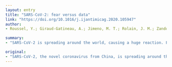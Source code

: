 ```yaml
---
layout: entry
title: "SARS-CoV-2: fear versus data"
link: "https://doi.org/10.1016/j.ijantimicag.2020.105947"
author:
- Roussel, Y.; Giraud-Gatineau, A.; Jimeno, M. T.; Rolain, J. M.; Zandotti, C.; Colson, P.; Raoult, D.

summary:
- "SARS-CoV-2 is spreading around the world, causing a huge reaction. Four common coronaviruses are in current circulation and cause millions of cases worldwide. 2.6 million people die of respiratory infections each year compared with less than 4000 deaths for SARS CoV-2 at the time of writing. The problem is probably being overestimated, as 2.6m people die each year of respiratory infection compared to less than four000 deaths."

original:
- "SARS-CoV-2, the novel coronavirus from China, is spreading around the world, causing a huge reaction despite its current low incidence outside China and the Far East. Four common coronaviruses are in current circulation and cause millions of cases worldwide. This article compares the incidence and mortality rates of these four common coronaviruses with those of SARS-COV-2 in Organisation for Economic Co-operation and Development countries. It is concluded that the problem of SARS-CoV-2 is probably being overestimated, as 2.6 million people die of respiratory infections each year compared with less than 4000 deaths for SARS-CoV-2 at the time of writing."
---
```


